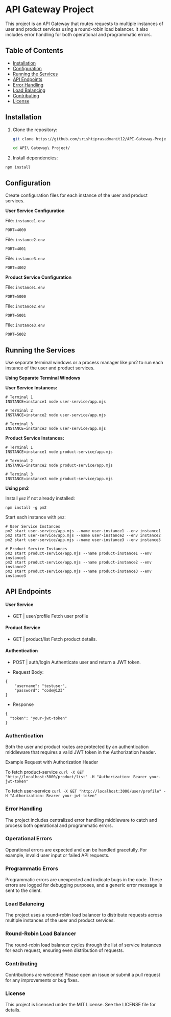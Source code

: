 # API Gateway Project

This project is an API Gateway that routes requests to multiple instances of user and product services using a round-robin load balancer. It also includes error handling for both operational and programmatic errors.

## Table of Contents

- [Installation](#installation)
- [Configuration](#configuration)
- [Running the Services](#running-the-services)
- [API Endpoints](#api-endpoints)
- [Error Handling](#error-handling)
- [Load Balancing](#load-balancing)
- [Contributing](#contributing)
- [License](#license)

## Installation

1. Clone the repository:
   ```sh
   git clone https://github.com/srishtiprasadmanit12/API-Gateway-Project.git

   cd API\ Gateway\ Project/

2. Install dependencies:

`npm install`

## Configuration
Create configuration files for each instance of the user and product services.

**User Service Configuration**

File: `instance1.env`

```
PORT=4000
```

File: `instance2.env`

```
PORT=4001
```

File: `instance3.env`

```
PORT=4002
```

**Product Service Configuration**

File: `instance1.env`

```
PORT=5000
```

File: `instance2.env`

```
PORT=5001
```

File: `instance3.env`

```
PORT=5002
```

## Running the Services
Use separate terminal windows or a process manager like pm2 to run each instance of the user and product services.

**Using Separate Terminal Windows**

**User Service Instances:**

```
# Terminal 1
INSTANCE=instance1 node user-service/app.mjs

# Terminal 2
INSTANCE=instance2 node user-service/app.mjs

# Terminal 3
INSTANCE=instance3 node user-service/app.mjs
```

**Product Service Instances:**
```
# Terminal 1
INSTANCE=instance1 node product-service/app.mjs

# Terminal 2
INSTANCE=instance2 node product-service/app.mjs

# Terminal 3
INSTANCE=instance3 node product-service/app.mjs
```

**Using pm2**

Install `pm2` if not already installed:

```
npm install -g pm2
```

Start each instance with `pm2`:

```
# User Service Instances
pm2 start user-service/app.mjs --name user-instance1 --env instance1
pm2 start user-service/app.mjs --name user-instance2 --env instance2
pm2 start user-service/app.mjs --name user-instance3 --env instance3

# Product Service Instances
pm2 start product-service/app.mjs --name product-instance1 --env instance1
pm2 start product-service/app.mjs --name product-instance2 --env instance2
pm2 start product-service/app.mjs --name product-instance3 --env instance3
```

## API Endpoints

#### User Service
-  GET | user/profile 
   Fetch user profile 

#### Product Service
- GET | product/list
    Fetch product details.

#### Authentication
- POST | auth/login
    Authenticate user and return a JWT token.

- Request Body:

```
{
    "username": "testuser",
    "password": "code@123"
}
```

- Response

```
{
  "token": "your-jwt-token"
}
```
### Authentication
Both the user and product routes are protected by an authentication middleware that requires a valid JWT token in the Authorization header.

Example Request with Authorization Header

To fetch product-service
`curl -X GET "http://localhost:3000/product/list" -H "Authorization: Bearer your-jwt-token"`

To fetch user-service
``curl -X GET "http://localhost:3000/user/profile" -H "Authorization: Bearer your-jwt-token"``

### Error Handling
The project includes centralized error handling middleware to catch and process both operational and programmatic errors.

### Operational Errors
Operational errors are expected and can be handled gracefully. For example, invalid user input or failed API requests.

### Programmatic Errors
Programmatic errors are unexpected and indicate bugs in the code. These errors are logged for debugging purposes, and a generic error message is sent to the client.

### Load Balancing
The project uses a round-robin load balancer to distribute requests across multiple instances of the user and product services.

### Round-Robin Load Balancer
The round-robin load balancer cycles through the list of service instances for each request, ensuring even distribution of requests.

### Contributing
Contributions are welcome! Please open an issue or submit a pull request for any improvements or bug fixes.

### License
This project is licensed under the MIT License. See the LICENSE file for details.